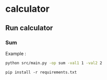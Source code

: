 # calculator

## Run calculator

### Sum

Example : 
```bash
python src/main.py -op sum -val1 1 -val2 2
```
```
pip install -r requirements.txt
```
